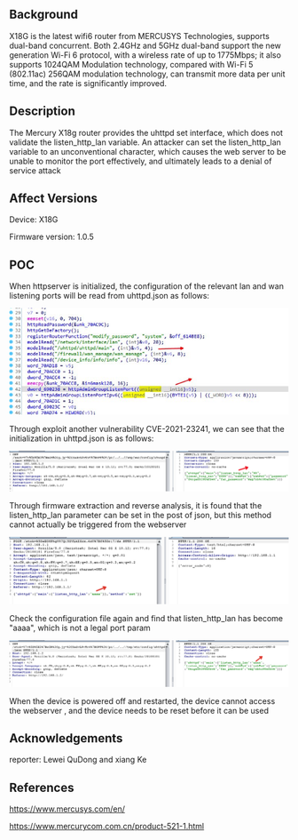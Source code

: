 ## Background

X18G is the latest wifi6 router from MERCUSYS Technologies, supports dual-band concurrent. Both 2.4GHz and 5GHz dual-band support the new generation Wi-Fi 6 protocol, with a wireless rate of up to 1775Mbps; it also supports 1024QAM Modulation technology, compared with Wi-Fi 5 (802.11ac) 256QAM modulation technology, can transmit more data per unit time, and the rate is significantly improved.

## Description

The Mercury X18g router provides the uhttpd set interface, which does not validate the listen_http_lan variable. An attacker can set the listen_http_lan variable to an unconventional character, which causes the web server to be unable to monitor the port effectively, and ultimately leads to a denial of service attack

## Affect Versions

Device: X18G

Firmware version: 1.0.5

## POC

When httpserver is initialized, the configuration of the relevant lan and wan listening ports will be read from uhttpd.json as follows:

![avatar](./picture/http_init_code.png)

Through exploit another vulnerability CVE-2021-23241, we can see that the initialization in uhttpd.json is as follows:

![avatar](./picture/init_uhttpd.png)

Through firmware extraction and reverse analysis, it is found that the listen_http_lan parameter can be set in the post of json, but this method cannot actually be triggered from the webserver

![avatar](./picture/listen_http_lan_set.png)

Check the configuration file again and find that listen_http_lan has become "aaaa", which is not a legal port param

![avatar](./picture/listen_http_lan_set_result.png)

When the device is powered off and restarted, the device cannot access the webserver , and the device needs to be reset before it can be used

## Acknowledgements
reporter:  Lewei QuDong and xiang Ke

## References
https://www.mercusys.com/en/

https://www.mercurycom.com.cn/product-521-1.html
